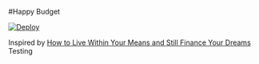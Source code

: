 #Happy Budget

[![Deploy](https://www.herokucdn.com/deploy/button.png)](https://heroku.com/deploy)

Inspired by [How to Live Within Your Means and Still Finance Your Dreams](https://www.amazon.com/Within-Means-Still-Finance-Dreams/dp/0671696076)
Testing

